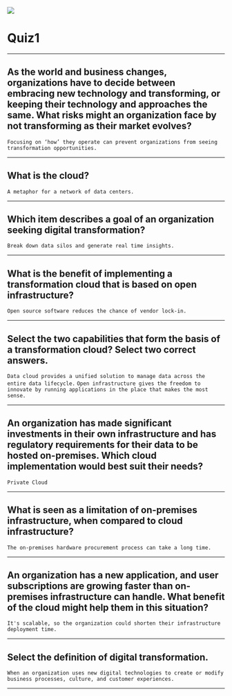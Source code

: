 
[![](https://api.pointscounter.me/servers/img/subscribe)](https://www.youtube.com/@CloudHustlers)
# Quiz1 
____
## As the world and business changes, organizations have to decide between embracing new technology and transforming, or keeping their technology and approaches the same. What risks might an organization face by not transforming as their market evolves?
```Focusing on ‘how’ they operate can prevent organizations from seeing transformation opportunities.```
____
## What is the cloud?
```A metaphor for a network of data centers.```
____
## Which item describes a goal of an organization seeking digital transformation?
```Break down data silos and generate real time insights.```
____
## What is the benefit of implementing a transformation cloud that is based on open infrastructure?
```Open source software reduces the chance of vendor lock-in.```
____
## Select the two capabilities that form the basis of a transformation cloud? Select two correct answers.
```Data cloud provides a unified solution to manage data across the entire data lifecycle.```
```Open infrastructure gives the freedom to innovate by running applications in the place that makes the most sense.```
____
## An organization has made significant investments in their own infrastructure and has regulatory requirements for their data to be hosted on-premises. Which cloud implementation would best suit their needs?
```Private Cloud```
____
## What is seen as a limitation of on-premises infrastructure, when compared to cloud infrastructure?
```The on-premises hardware procurement process can take a long time.```
____
## An organization has a new application, and user subscriptions are growing faster than on-premises infrastructure can handle. What benefit of the cloud might help them in this situation?
```It's scalable, so the organization could shorten their infrastructure deployment time.```
____
## Select the definition of digital transformation.
```When an organization uses new digital technologies to create or modify business processes, culture, and customer experiences.```
____
